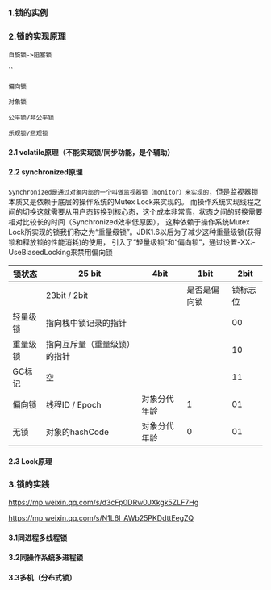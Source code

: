 
### 1.锁的实例



### 2.锁的实现原理

`自旋锁->阻塞锁`

``

`偏向锁`

`对象锁`

`公平锁/非公平锁`

`乐观锁/悲观锁`

#### 2.1 volatile原理（不能实现锁/同步功能，是个辅助）

#### 2.2 synchronized原理

`Synchronized是通过对象内部的一个叫做监视器锁（monitor）来实现的`，但是监视器锁本质又是依赖于底层的操作系统的Mutex Lock来实现的。
而操作系统实现线程之间的切换这就需要从用户态转换到核心态，这个成本非常高，状态之间的转换需要相对比较长的时间（Synchronized效率低原因），
这种依赖于操作系统Mutex Lock所实现的锁我们称之为“重量级锁”。JDK1.6以后为了减少这种重量级锁(获得锁和释放锁的性能消耗)的使用，
引入了“轻量级锁”和“偏向锁”，通过设置-XX:-UseBiasedLocking来禁用偏向锁

| 锁状态 | 25 bit | 4bit | 1bit | 2bit |
| -------- | -------- |-------- | -------- |-------- |
|  | 23bit / 2bit |  | 是否是偏向锁 |锁标志位 |
| 轻量级锁 | 指向栈中锁记录的指针 |  |  | 00 |
| 重量级锁 | 指向互斥量（重量级锁）的指针 |  |  | 10|
| GC标记 | 空 |  |  | 11 |
| 偏向锁 | 线程ID / Epoch | 对象分代年龄 | 	1 | 01|
| 无锁 | 对象的hashCode | 对象分代年龄  | 0 | 01|

#### 2.3 Lock原理

### 3.锁的实践
https://mp.weixin.qq.com/s/d3cFp0DRw0JXkgk5ZLF7Hg

https://mp.weixin.qq.com/s/N1L6l_AWb25PKDdttEegZQ

#### 3.1同进程多线程锁
#### 3.2同操作系统多进程锁
#### 3.3多机（分布式锁）